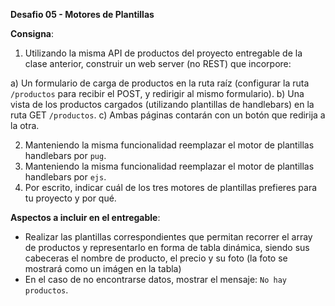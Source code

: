 **Desafio 05 - Motores de Plantillas**

**Consigna**:

1. Utilizando la misma API de productos del proyecto entregable de la clase anterior, construir un web server (no REST) que incorpore:

a) Un formulario de carga de productos en la ruta raíz (configurar la ruta `/productos` para recibir el POST, y redirigir al mismo formulario).
b) Una vista de los productos cargados (utilizando plantillas de handlebars) en la ruta GET `/productos`.
c) Ambas páginas contarán con un botón que redirija a la otra.

2. Manteniendo la misma funcionalidad reemplazar el motor de plantillas handlebars por `pug`.
3. Manteniendo la misma funcionalidad reemplazar el motor de plantillas handlebars por `ejs`.
4. Por escrito, indicar cuál de los tres motores de plantillas prefieres para tu proyecto y por qué.

**Aspectos a incluir en el entregable**:

-   Realizar las plantillas correspondientes que permitan recorrer el array de productos y representarlo en forma de tabla dinámica, siendo sus cabeceras el nombre de producto, el precio y su foto (la foto se mostrará como un imágen en la tabla)
-   En el caso de no encontrarse datos, mostrar el mensaje: `No hay productos`.
